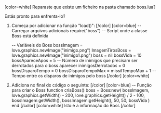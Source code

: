 [color=white]
Reparaste que existe um ficheiro na pasta chamado boss.lua?

Estás pronto para enfrenta-lo?

1. Começa por adicionar na função "load()":
   [/color] [color=blue]
    -- Carregar arquivos adicionais
    require("boss") -- Script onde a classe Boss está definida

   -- Variáveis do Boss
   bossImagem = love.graphics.newImage("inimigo.png")
   ImagemTirosBoss = love.graphics.newImage("inimigo1.png")
   boss = nil
   bossVida = 10
   bossApareceApos = 5 -- Número de inimigos que precisam ser derrotados para o boss aparecer
   inimigosDerrotados = 0
   bossDisparoTempo = 0
   bossDisparoTempoMax = missilTempoMax + 1 -- Tempo entre os disparos de inimigos pelo boss
   [/color] [color=white]
2. Adiciona no final do código o seguinte:
   [/color] [color=blue]
   -- Função para criar o Boss
   function criaBoss()
       boss = Boss:new(
           bossImagem,
           love.graphics.getWidth() - 200,
           love.graphics.getHeight() / 2 - 100,
           bossImagem:getWidth(),
           bossImagem:getHeight(),
           50,
           50,
           bossVida
       )
   end
   [/color] [color=white]
Isto é a informação do Boss
   [/color]
